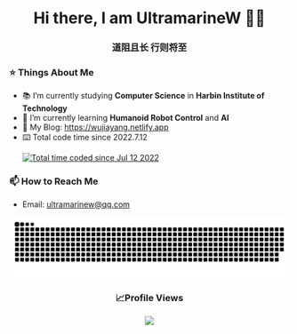 <h1 align="center">Hi there, I am UltramarineW 👨‍💻</h1>
<h3 align="center">道阻且长 行则将至</h3>


### :star: Things About Me
- 📚 I’m currently studying **Computer Science** in **Harbin Institute of Technology**
- 🌱 I’m currently learning **Humanoid Robot Control** and **AI**
- 📒 My Blog: https://wujiayang.netlify.app
- ⌨️ Total code time since 2022.7.12
    <p align="left">
  <a href="https://wakatime.com/@a44515da-e0d1-408a-b5c1-18be52fa4bdf"><img src="https://wakatime.com/badge/user/a44515da-e0d1-408a-b5c1-18be52fa4bdf.svg" alt="Total     time coded since Jul 12 2022" /></a>
</p>

### 📫 How to Reach Me
- Email: ultramarinew@qq.com




<p align="center">
  <img src="https://github.com/UltramarineW/UltramarineW/raw/output/github-contribution-grid-snake.svg" />
</p>

<h3 align="center">📈Profile Views</h3>
<p align="center">
  <img src="https://profile-counter.glitch.me/UltramarineW/count.svg" />
</p>

